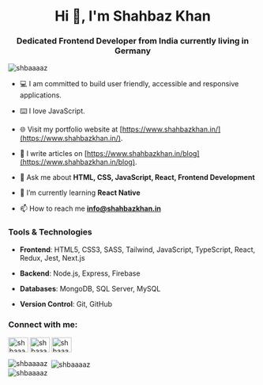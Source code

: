 <h1 align="center">Hi 👋, I'm Shahbaz Khan</h1>
<h3 align="center">Dedicated Frontend Developer from India currently living in Germany</h3>

<div align="left"> <img src="https://komarev.com/ghpvc/?username=shbaaaaz&label=Profile%20views&color=0e75b6&style=flat" alt="shbaaaaz" /> </div>

- 💻 I am committed to build user friendly, accessible and responsive applications.
  
- ⌨️ I love JavaScript. 

- 🌐 Visit my portfolio website at [https://www.shahbazkhan.in/](https://www.shahbazkhan.in/).

- 📝 I write articles on [https://www.shahbazkhan.in/blog](https://www.shahbazkhan.in/blog).

- 💬 Ask me about **HTML, CSS, JavaScript, React, Frontend Development**

- 📖 I’m currently learning **React Native**

- 📫 How to reach me **info@shahbazkhan.in**

<h3> Tools & Technologies</h3>

- **Frontend**: HTML5, CSS3, SASS, Tailwind, JavaScript, TypeScript, React, Redux, Jest, Next.js

- **Backend**: Node.js, Express, Firebase

- **Databases**: MongoDB, SQL Server, MySQL

- **Version Control**: Git, GitHub

<h3 align="left">Connect with me:</h3>
<p align="left">
<a href="https://twitter.com/shbaaaaz" target="blank"><img align="center" src="https://raw.githubusercontent.com/rahuldkjain/github-profile-readme-generator/master/src/images/icons/Social/twitter.svg" alt="shbaaaaz" height="30" width="40" /></a>
<a href="https://linkedin.com/in/shbaaaaz" target="blank"><img align="center" src="https://raw.githubusercontent.com/rahuldkjain/github-profile-readme-generator/master/src/images/icons/Social/linked-in-alt.svg" alt="shbaaaaz" height="30" width="40" /></a>
<a href="https://instagram.com/shbaaaaz" target="blank"><img align="center" src="https://raw.githubusercontent.com/rahuldkjain/github-profile-readme-generator/master/src/images/icons/Social/instagram.svg" alt="shbaaaaz" height="30" width="40" /></a>
</p>





<div><img align="left" src="https://github-readme-stats.vercel.app/api/top-langs?username=shbaaaaz&show_icons=true&locale=en&layout=compact" alt="shbaaaaz" /></div>

<div>&nbsp;<img align="center" src="https://github-readme-stats.vercel.app/api?username=shbaaaaz&show_icons=true&locale=en" alt="shbaaaaz" /></div>

<div><img align="center" src="https://github-readme-streak-stats.herokuapp.com/?user=shbaaaaz&" alt="shbaaaaz" /></div>
